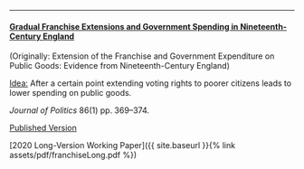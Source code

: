 ---

#### [Gradual Franchise Extensions and Government Spending in Nineteenth-Century England](https://www.https://www.journals.uchicago.edu/doi/10.1086/726930)
(Originally: Extension of the Franchise and Government Expenditure on Public Goods: Evidence from Nineteenth-Century England)

<ins> Idea:</ins> After a certain point extending voting rights to poorer citizens leads to lower spending on public goods.  

_Journal of Politics_ 86(1) pp. 369–374.

[Published Version](https://www.journals.uchicago.edu/doi/10.1086/726930)

[2020 Long-Version Working Paper]({{ site.baseurl }}{% link assets/pdf/franchiseLong.pdf %})

